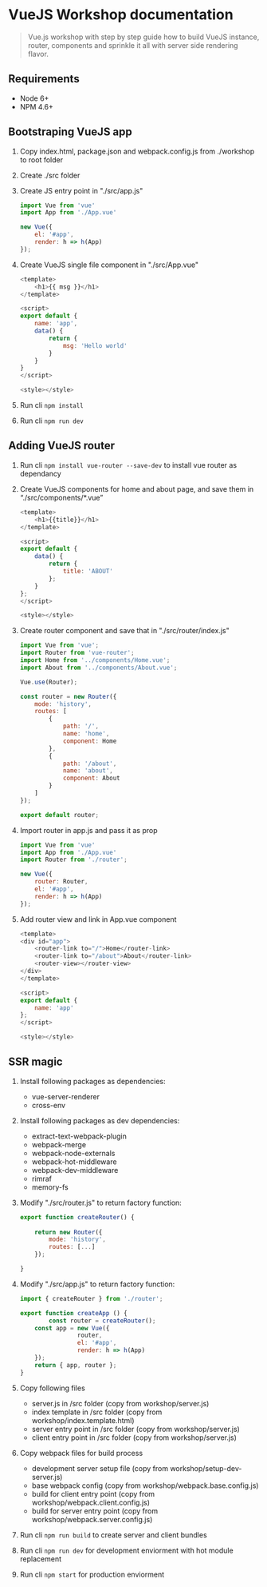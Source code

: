 # VueJS Workshop documentation

> Vue.js workshop with step by step guide how to build VueJS instance, router, components and sprinkle it all with server side rendering flavor.

## Requirements

- Node 6+
- NPM 4.6+

## Bootstraping VueJS app

1. Copy index.html, package.json and webpack.config.js from ./workshop to root folder

2. Create ./src folder

2. Create JS entry point in "./src/app.js"

	```javascript
	import Vue from 'vue'
	import App from './App.vue'

	new Vue({
		el: '#app',
		render: h => h(App)
	});
	```

3. Create VueJS single file component in "./src/App.vue"

	```javascript
	<template>
		<h1>{{ msg }}</h1>
	</template>

	<script>
	export default {
		name: 'app',
		data() {
			return {
				msg: 'Hello world'
			}
		}
	}
	</script>

	<style></style>
	```

4. Run cli `npm install`

5. Run cli `npm run dev`

## Adding VueJS router

1. Run cli `npm install vue-router --save-dev` to install vue router as dependancy

2. Create VueJS components for home and about page, and save them in “./src/components/*.vue”

	```javascript
	<template>
		<h1>{{title}}</h1>
	</template>

	<script>
	export default {
		data() {
			return {
				title: 'ABOUT'
			};
		}
	};
	</script>

	<style></style>
	```

3. Create router component and save that in "./src/router/index.js"

	```javascript
	import Vue from 'vue';
	import Router from 'vue-router';
	import Home from '../components/Home.vue';
	import About from '../components/About.vue';

	Vue.use(Router);

	const router = new Router({
		mode: 'history',
		routes: [
			{
				path: '/',
				name: 'home',
				component: Home
			},
			{
				path: '/about',
				name: 'about',
				component: About
			}
		]
	});

	export default router;
	```

4. Import router in app.js and pass it as prop

	```javascript
	import Vue from 'vue'
	import App from './App.vue'
	import Router from './router';

	new Vue({
		router: Router,
		el: '#app',
		render: h => h(App)
	});
	```

5. Add router view and link in App.vue component

	```javascript
	<template>
	<div id="app">    
		<router-link to="/">Home</router-link>
		<router-link to="/about">About</router-link>
		<router-view></router-view>
	</div>
	</template>

	<script>
	export default {
		name: 'app'
	};
	</script>

	<style></style>
	```

## SSR magic

1. Install following packages as dependencies:
	- vue-server-renderer
	- cross-env

2. Install following packages as dev dependencies:
	- extract-text-webpack-plugin
	- webpack-merge
	- webpack-node-externals
	- webpack-hot-middleware
	- webpack-dev-middleware
	- rimraf
	- memory-fs

3. Modify "./src/router.js" to return factory function:

	```javascript
	export function createRouter() {
		
		return new Router({
			mode: 'history',
			routes: [...]
		});

	}
	```

4. Modify "./src/app.js" to return factory function:

	```javascript
	import { createRouter } from './router';

	export function createApp () {
	        const router = createRouter();
	    const app = new Vue({
	                router,
	                el: '#app',
	                render: h => h(App)
	    });
	    return { app, router };
	}
	```

5. Copy following files

	- server.js in /src folder (copy from workshop/server.js)
	- index template in /src folder (copy from workshop/index.template.html)
	- server entry point in /src folder (copy from workshop/server.js)
	- client entry point in /src folder (copy from workshop/server.js)

6. Copy webpack files for build process

	- development server setup file (copy from workshop/setup-dev-server.js)
	- base webpack config (copy from workshop/webpack.base.config.js)
	- build for client entry point (copy from workshop/webpack.client.config.js)
	- build for server entry point (copy from workshop/webpack.server.config.js)

7. Run cli `npm run build` to create server and client bundles

8. Run cli `npm run dev` for development enviorment with hot module replacement

9. Run cli `npm start` for production enviorment